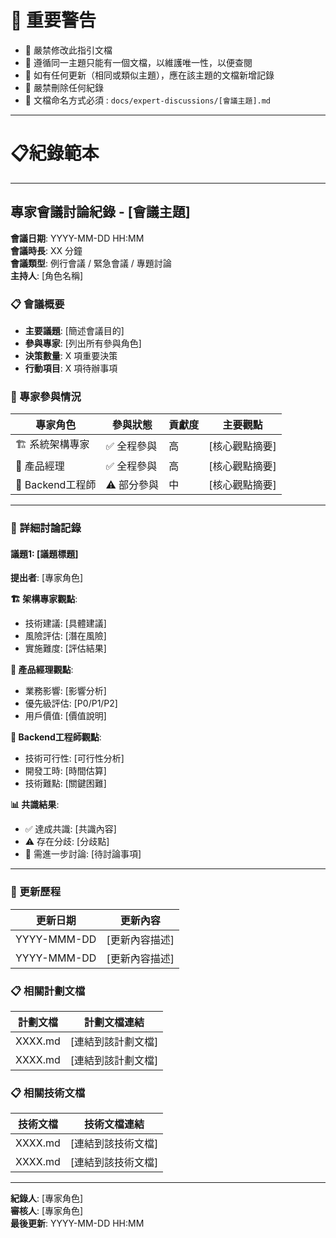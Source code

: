 # 🚨 重要警告
- 🚨 嚴禁修改此指引文檔
- 🚨 遵循同一主題只能有一個文檔，以維護唯一性，以便查閱
- 🚨 如有任何更新（相同或類似主題），應在該主題的文檔新增記錄
- 🚨 嚴禁刪除任何紀錄
- 🚨 文檔命名方式必須 : `docs/expert-discussions/[會議主題].md`

---

# 📋紀錄範本

---

## 專家會議討論紀錄 - [會議主題]

**會議日期**: YYYY-MM-DD HH:MM  
**會議時長**: XX 分鐘  
**會議類型**: 例行會議 / 緊急會議 / 專題討論  
**主持人**: [角色名稱]  

### 📋 會議概要
- **主要議題**: [簡述會議目的]
- **參與專家**: [列出所有參與角色]
- **決策數量**: X 項重要決策
- **行動項目**: X 項待辦事項

### 👥 專家參與情況
| 專家角色 | 參與狀態 | 貢獻度 | 主要觀點 |
|---------|---------|--------|----------|
| 🏗️ 系統架構專家 | ✅ 全程參與 | 高 | [核心觀點摘要] |
| 📱 產品經理 | ✅ 全程參與 | 高 | [核心觀點摘要] |
| 👷 Backend工程師 | ⚠️ 部分參與 | 中 | [核心觀點摘要] |

---

### 💬 詳細討論記錄

#### 議題1: [議題標題]
**提出者**: [專家角色]  

**🏗️ 架構專家觀點**:
- 技術建議: [具體建議]
- 風險評估: [潛在風險]
- 實施難度: [評估結果]

**📱 產品經理觀點**:
- 業務影響: [影響分析]
- 優先級評估: [P0/P1/P2]
- 用戶價值: [價值說明]

**👷 Backend工程師觀點**:
- 技術可行性: [可行性分析]
- 開發工時: [時間估算]
- 技術難點: [關鍵困難]

**📊 共識結果**:
- ✅ 達成共識: [共識內容]
- ⚠️ 存在分歧: [分歧點]
- 🔄 需進一步討論: [待討論事項]

---

### 🎯 更新歷程
| 更新日期 | 更新內容 |
|---------|---------|
| YYYY-MMM-DD | [更新內容描述] |
| YYYY-MMM-DD | [更新內容描述] |

### 📋 相關計劃文檔
| 計劃文檔 | 計劃文檔連結       |
|---------|-------------------|
| XXXX.md | [連結到該計劃文檔] |
| XXXX.md | [連結到該計劃文檔] |

### 📋 相關技術文檔
| 技術文檔 | 技術文檔連結       |
|---------|-------------------|
| XXXX.md | [連結到該技術文檔] |
| XXXX.md | [連結到該技術文檔] |

---

**紀錄人**: [專家角色]  
**審核人**: [專家角色]  
**最後更新**: YYYY-MM-DD HH:MM